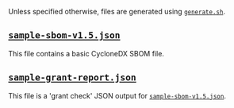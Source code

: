 Unless specified otherwise, files are generated using [`generate.sh`](generate.sh).

## [`sample-sbom-v1.5.json`](sample-sbom-v1.5.json)

This file contains a basic CycloneDX SBOM file.

## [`sample-grant-report.json`](sample-grant-report.json)

This file is a 'grant check' JSON output for
[`sample-sbom-v1.5.json`](sample-sbom-v1.5.json).
